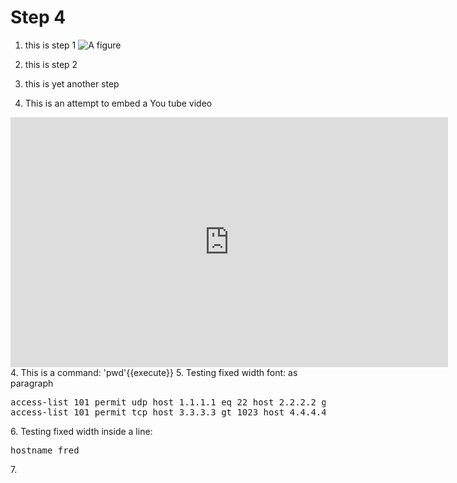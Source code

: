# Step 4
1. this is step 1
![A figure](/root/assets/ccnaskills-logo.png)

1. this is step 2
2. this is yet another step
3. This is an attempt to embed a You tube video
<iframe style="width: 700px;height: 400px;" src="https://www.youtube-nocookie.com/embed/KeJJ34BvA7Q" frameborder="0" allow="accelerometer; autoplay; encrypted-media; gyroscope; picture-in-picture" allowfullscreen></iframe>
4. This is a command: 'pwd'{{execute}}
5. Testing fixed width font: as paragraph
<pre>
access-list 101 permit udp host 1.1.1.1 eq 22 host 2.2.2.2 gt 1023
access-list 101 permit tcp host 3.3.3.3 gt 1023 host 4.4.4.4 lt 1024
</pre>
6. Testing fixed width inside a line: <pre>hostname fred</pre>
7. 